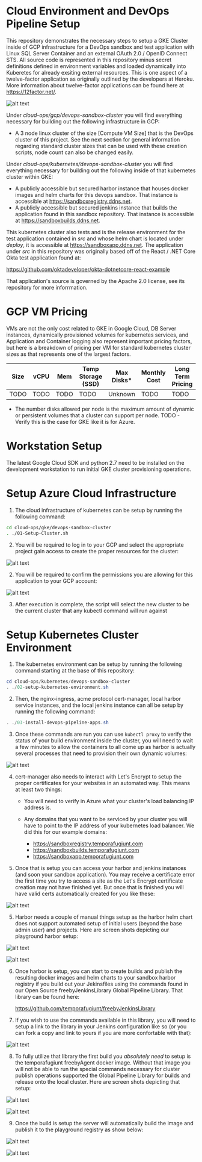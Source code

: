 # Cloud Environment and DevOps Pipeline Setup

This repository demonstrates the necessary steps to setup a GKE Cluster inside of GCP infrastructure for a DevOps sandbox and test application with Linux SQL Server Container and an external OAuth 2.0 / OpenID Connect STS. All source code is represented in this repository minus secret definitions defined in environment variables and loaded dynamically into Kuberetes for already exsiting external resources. This is one aspect of a twelve-factor application as originally outlined by the developers at Heroku. More information about twelve-factor applications can be found here at https://12factor.net/.

![alt text](https://github.com/temporafugiunt/GKE-Cluster-With-Harbor-And-Jenkins/blob/develop/documentation/02-Project-Architecture.PNG "Project Architecture Diagram")

Under *cloud-ops/gcp/devops-sandbox-cluster* you will find everything necessary for building out the following infrastructure in GCP:

* A 3 node linux cluster of the size [Compute VM Size] that is the DevOps cluster of this project. See the next section for general information regarding standard cluster sizes that can be used with these creation scripts, node count can also be changed easily.

Under *cloud-ops/kubernetes/devops-sandbox-cluster* you will find everything necessary for building out the following inside of that kubernetes cluster within GKE:

* A publicly accessible but secured harbor instance that houses docker images and helm charts for this devops sandbox. That instance is accessible at https://sandboxregistry.ddns.net.
* A publicly accessible but secured jenkins instance that builds the application found in this sandbox repository. That instance is accessible at https://sandboxbuilds.ddns.net.

This kubernetes cluster also tests and is the release environment for the test application contained in *src* and whose helm chart is located under *deploy*, it is accessible at https://sandboxapp.ddns.net. The application under *src* in this repository was originally based off of the React / .NET Core Okta test application found at:

https://github.com/oktadeveloper/okta-dotnetcore-react-example

That application's source is governed by the Apache 2.0 license, see its repository for more inforrmation.

# GCP VM Pricing

VMs are not the only cost related to GKE in Google Cloud, DB Server instances, dynamically provisioned volumes for kubernetes services, and Application and Container logging also represent important pricing factors, but here is a breakdown of pricing per VM for standard kubernetes cluster sizes as that represents one of the largest factors.


| Size              | vCPU | Mem | Temp Storage (SSD) | Max Disks* | Monthly Cost | Long Term Pricing |
|-------------------|------|-----|--------------------|------------|--------------|-------------------|
| TODO      | TODO    | TODO   | TODO                  | Unknown          | TODO | TODO |

* The number disks allowed per node is the maximum amount of dynamic or persistent volumes that a cluster can support per node.
TODO - Verify this is the case for GKE like it is for Azure.

# Workstation Setup

The latest Google Cloud SDK and python 2.7 need to be installed on the development workstation to run initial GKE cluster provisioning operations.

# Setup Azure Cloud Infrastructure 

1) The cloud infrastructure of kubernetes can be setup by running the following command:

```bash
cd cloud-ops/gke/devops-sandbox-cluster
. ./01-Setup-Cluster.sh
```

2) You will be required to log in to your GCP and select the appropriate project gain access to create the proper resources for the cluster:

![alt text](https://github.com/temporafugiunt/GKE-Cluster-With-Harbor-And-Jenkins/blob/develop/documentation/01-GCPLogin.PNG "GCP Login")

2) You will be required to confirm the permissions you are allowing for this application to your GCP account:

![alt text](https://github.com/temporafugiunt/GKE-Cluster-With-Harbor-And-Jenkins/blob/develop/documentation/02-GCPPermissions.PNG "GCP Permissions")

3) After execution is complete, the script will select the new cluster to be the current cluster that any kubectl command will run against

# Setup Kubernetes Cluster Environment

1) The kubernetes environment can be setup by running the following command starting at the base of this repository:

```powershell
cd cloud-ops/kubernetes/devops-sandbox-cluster
. ./02-setup-kubernetes-environment.sh
```

2) Then, the nginx-ingress, acme protocol cert-manager, local harbor service instances, and the local jenkins instance can all be setup by running the following command:

```powershell
. ./03-install-devops-pipeline-apps.sh
```

3) Once these commands are run you can use `kubectl proxy` to verify the status of your build environment inside the cluster, you will need to wait a few minutes to allow the containers to all come up as harbor is actually several processes that need to provision their own dynamic volumes:

![alt text](https://github.com/temporafugiunt/GKE-Cluster-With-Harbor-And-Jenkins/blob/develop/documentation/02b-VerifyBuildEnvironmentStatus.PNG "Kubernetes Status")

4) cert-manager also needs to interact with Let's Encrypt to setup the proper certificates for your websites in an automated way. This means at least two things:

    * You will need to verify in Azure what your cluster's load balancing IP address is.
    * Any domains that you want to be serviced by your cluster you will have to point to the IP address of your kubernetes load balancer. We did this for our example domains:

        * https://sandboxregistry.temporafugiunt.com
        * https://sandboxbuilds.temporafugiunt.com
        * https://sandboxapp.temporafugiunt.com

6) Once that is setup you can access your harbor and jenkins instances (and soon your sandbox application). You may receive a certificate error the first time you try to access a site as the Let's Encrypt certificate creation may not have finished yet. But once that is finished you will have valid certs automatically created for you like these:

![alt text](https://github.com/temporafugiunt/GKE-Cluster-With-Harbor-And-Jenkins/blob/develop/documentation/09-LetsEncryptCert.PNG "temporafugiunt Cert from Let's Encrypt Authority")

5) Harbor needs a couple of manual things setup as the harbor helm chart does not support automated setup of initial users (beyond the base admin user) and projects. Here are screen shots depicting our playground harbor setup:

![alt text](https://github.com/temporafugiunt/GKE-Cluster-With-Harbor-And-Jenkins/blob/develop/documentation/03-SetupHarborPublisher.PNG "Setup Jenkins Publishing Agent User")

![alt text](https://github.com/temporafugiunt/GKE-Cluster-With-Harbor-And-Jenkins/blob/develop/documentation/04-SetupPublicProject.PNG "Setup Public Project for freebyJenkinsAgent")

6) Once harbor is setup, you can start to create builds and publish the resulting docker images and helm charts to your sandbox harbor registry if you build out your Jekinsfiles using the commands found in our Open Source freebyJenkinsLibrary Global Pipeline Library. That library can be found here: 

    https://github.com/temporafugiunt/freebyJenkinsLibrary

7) If you wish to use the commands available in this library, you will need to setup a link to the library in your Jenkins configuration like so (or you can fork a copy and link to yours if you are more confortable with that):

![alt text](https://github.com/temporafugiunt/GKE-Cluster-With-Harbor-And-Jenkins/blob/develop/documentation/10-GroovyPipelineLibrarySetup.PNG "Global Pipeline Library Settings")

8) To fully utilize that library the first build you *absolutely need* to setup is the temporafugiunt freebyAgent docker image. Without that image you will not be able to run the special commands necessary for cluster publish operations supported the Global Pipeline Library for builds and release onto the local cluster. Here are screen shots depicting that setup:

![alt text](https://github.com/temporafugiunt/GKE-Cluster-With-Harbor-And-Jenkins/blob/develop/documentation/05-CreateTheAgentBuild.PNG "Build Screen 1")

![alt text](https://github.com/temporafugiunt/GKE-Cluster-With-Harbor-And-Jenkins/blob/develop/documentation/06-AgentBuildSettings.PNG "Build Screen 2")

9) Once the build is setup the server will automatically build the image and publish it to the playground registry as show below:

![alt text](https://github.com/temporafugiunt/GKE-Cluster-With-Harbor-And-Jenkins/blob/develop/documentation/07-AgentBuildItself.PNG "Successful Build")

![alt text](https://github.com/temporafugiunt/GKE-Cluster-With-Harbor-And-Jenkins/blob/develop/documentation/08-PublishToHarbor.PNG "Successful Publish")
